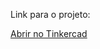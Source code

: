 Link para o projeto:

[Abrir no Tinkercad](https://www.tinkercad.com/things/eqB8RMIVpeW-ligaled?sharecode=vmUS6j7x3Wl4x7-buqBdCCEU7D1AbZTpbgFEpMzcc7k)